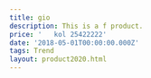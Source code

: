 ```yaml
---
title: gio
description: This is a f product.
price: '   kol 25422222'
date: '2018-05-01T00:00:00.000Z'
tags: Trend
layout: product2020.html
---
```


